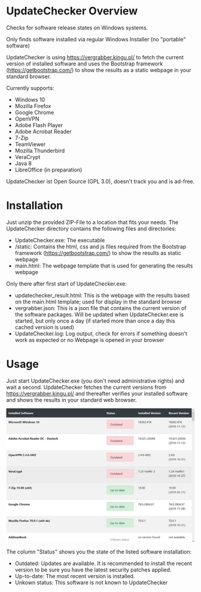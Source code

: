 # UpdateChecker Overview
Checks for software release states on Windows systems.

Only finds software installed via regular Windows Installer (no "portable" software)

UpdateChecker is using https://vergrabber.kingu.pl/ to fetch the current version of installed software and uses the Bootstrap framework (https://getbootstrap.com/) to show the results as a static webpage in your standard browser.


Currently supports:
* Windows 10
* Mozilla Firefox
* Google Chrome
* OpenVPN
* Adobe Flash Player
* Adobe Acrobat Reader
* 7-Zip
* TeamViewer
* Mozilla Thunderbird
* VeraCrypt
* Java 8
* LibreOffice (in preparation)


UpdateChecker ist Open Source (GPL 3.0), doesn't track you and is ad-free.

# Installation
Just unzip the provided ZIP-File to a location that fits your needs.
The UpdateChecker directory contains the following files and directories:
* UpdateChecker.exe: The executable
* /static: Contains the html, css and js files required from the Bootstrap framework (https://getbootstrap.com/) to show the results as static webpage
* main.html: The webpage template that is used for generating the results webpage

Only there after first start of UpdateChecker.exe:
* updatechecker_result.html:  This is the webpage with the results based on the main.html template; used for display in the standard browser
* vergrabber.json: This is a json file that contains the current version of the software packages. Will be updated when UpdateChecker.exe is started, but only once a day (if started more than once a day this cached version is used)
* UpdateChecker.log: Log output, check for errors if something doesn't work as expected or no Webpage is opened in your browser

# Usage
Just start UpdateChecker.exe (you don't need administrative rights) and wait a second. UpdateChecker fetches the current versions from https://vergrabber.kingu.pl/ and thereafter verifies your installed software and shows the results in your standard web browser.

![ResultsScreenshot](./graphics/result1.jpg)

The column "Status" shows you the state of the listed software installation:
* Outdated: Updates are available. It is recommended to install the recent version to be sure you have the latest security patches applied.
* Up-to-date: The most recent version is installed.
* Unkown status: This software is not known to UpdateChecker
